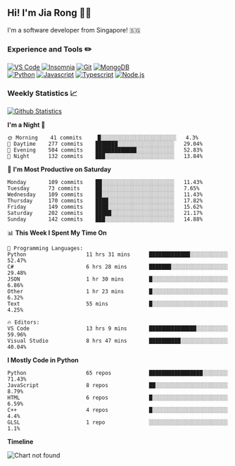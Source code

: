 ## Hi! I'm Jia Rong 👋🏻

I'm a software developer from Singapore! 🇸🇬

### Experience and Tools ✏️
[![VS Code](https://img.shields.io/badge/VS%20Code-007acc?style=for-the-badge&logo=visual-studio-code&logoColor=white)](https://code.visualstudio.com)
[![Insomnia](https://img.shields.io/badge/Insomina-5849be?style=for-the-badge&logo=insomnia&logoColor=white)](https://insomnia.rest/)
[![Git](https://img.shields.io/badge/Git-f05032?style=for-the-badge&logo=git&logoColor=white)](https://git-scm.com/)
[![MongoDB](https://img.shields.io/badge/MongoDB-47a248?style=for-the-badge&logo=mongodb&logoColor=white)](https://www.mongodb.com/)    
[![Python](https://img.shields.io/badge/Python-3776ab?style=for-the-badge&logo=python&logoColor=white)](https://www.python.org/)
[![Javascript](https://img.shields.io/badge/Javascript-f7df1e?style=for-the-badge&logo=javascript&logoColor=white)](https://developer.mozilla.org/en-US/docs/Web/JavaScript)
[![Typescript](https://img.shields.io/badge/Typescript-007acc?style=for-the-badge&logo=typescript&logoColor=white)](https://www.typescriptlang.org/)
[![Node.js](https://img.shields.io/badge/Node.js-339933?style=for-the-badge&logo=node.js&logoColor=white)](https://nodejs.org/en/)

### Weekly Statistics 📈
[![Github Statistics](https://github-readme-stats.vercel.app/api?username=fourjr&count_private=true)](https://github.com/anuraghazra/github-readme-stats)

<!--START_SECTION:waka-->
**I'm a Night 🦉** 

```text
🌞 Morning    41 commits     █░░░░░░░░░░░░░░░░░░░░░░░░   4.3% 
🌆 Daytime    277 commits    ███████░░░░░░░░░░░░░░░░░░   29.04% 
🌃 Evening    504 commits    █████████████░░░░░░░░░░░░   52.83% 
🌙 Night      132 commits    ███░░░░░░░░░░░░░░░░░░░░░░   13.84%

```
📅 **I'm Most Productive on Saturday** 

```text
Monday       109 commits    ██░░░░░░░░░░░░░░░░░░░░░░░   11.43% 
Tuesday      73 commits     ██░░░░░░░░░░░░░░░░░░░░░░░   7.65% 
Wednesday    109 commits    ██░░░░░░░░░░░░░░░░░░░░░░░   11.43% 
Thursday     170 commits    ████░░░░░░░░░░░░░░░░░░░░░   17.82% 
Friday       149 commits    ████░░░░░░░░░░░░░░░░░░░░░   15.62% 
Saturday     202 commits    █████░░░░░░░░░░░░░░░░░░░░   21.17% 
Sunday       142 commits    ███░░░░░░░░░░░░░░░░░░░░░░   14.88%

```


📊 **This Week I Spent My Time On** 

```text
💬 Programming Languages: 
Python                   11 hrs 31 mins      █████████████░░░░░░░░░░░░   52.47% 
C#                       6 hrs 28 mins       ███████░░░░░░░░░░░░░░░░░░   29.48% 
JSON                     1 hr 30 mins        █░░░░░░░░░░░░░░░░░░░░░░░░   6.86% 
Other                    1 hr 23 mins        █░░░░░░░░░░░░░░░░░░░░░░░░   6.32% 
Text                     55 mins             █░░░░░░░░░░░░░░░░░░░░░░░░   4.25%

🔥 Editors: 
VS Code                  13 hrs 9 mins       ███████████████░░░░░░░░░░   59.96% 
Visual Studio            8 hrs 47 mins       ██████████░░░░░░░░░░░░░░░   40.04%

```

**I Mostly Code in Python** 

```text
Python                   65 repos            █████████████████░░░░░░░░   71.43% 
JavaScript               8 repos             ██░░░░░░░░░░░░░░░░░░░░░░░   8.79% 
HTML                     6 repos             █░░░░░░░░░░░░░░░░░░░░░░░░   6.59% 
C++                      4 repos             █░░░░░░░░░░░░░░░░░░░░░░░░   4.4% 
GLSL                     1 repo              ░░░░░░░░░░░░░░░░░░░░░░░░░   1.1%

```


**Timeline**

![Chart not found](https://raw.githubusercontent.com/fourjr/fourjr/master/charts/bar_graph.png) 


<!--END_SECTION:waka-->
